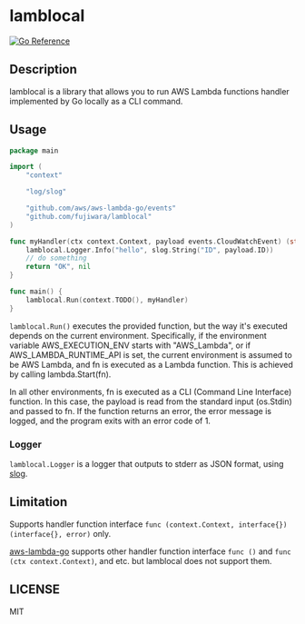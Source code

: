 # lamblocal

[![Go Reference][1]][2]

[1]: https://pkg.go.dev/badge/github.com/fujiwara/lamblocal.svg
[2]: https://pkg.go.dev/github.com/fujiwara/lamblocal

## Description

lamblocal is a library that allows you to run AWS Lambda functions handler implemented by Go locally as a CLI command.

## Usage

```go
package main

import (
	"context"

	"log/slog"

	"github.com/aws/aws-lambda-go/events"
	"github.com/fujiwara/lamblocal"
)

func myHandler(ctx context.Context, payload events.CloudWatchEvent) (string, error) {
	lamblocal.Logger.Info("hello", slog.String("ID", payload.ID))
	// do something
	return "OK", nil
}

func main() {
	lamblocal.Run(context.TODO(), myHandler)
}
```

`lamblocal.Run()` executes the provided function, but the way it's executed depends on the current environment. Specifically, if the environment variable AWS_EXECUTION_ENV starts with "AWS_Lambda", or if AWS_LAMBDA_RUNTIME_API is set, the current environment is assumed to be AWS Lambda, and fn is executed as a Lambda function. This is achieved by calling lambda.Start(fn).

In all other environments, fn is executed as a CLI (Command Line Interface) function. In this case, the payload is read from the standard input (os.Stdin) and passed to fn. If the function returns an error, the error message is logged, and the program exits with an error code of 1.

### Logger

`lamblocal.Logger` is a logger that outputs to stderr as JSON format, using [slog](https://pkg.go.dev/log/slog).

## Limitation

Supports handler function interface `func (context.Context, interface{}) (interface{}, error)` only.

[aws-lambda-go](https://github.com/aws/aws-lambda-go) supports other handler function interface `func ()` and `func (ctx context.Context)`, and etc. but lamblocal does not support them.

## LICENSE

MIT
